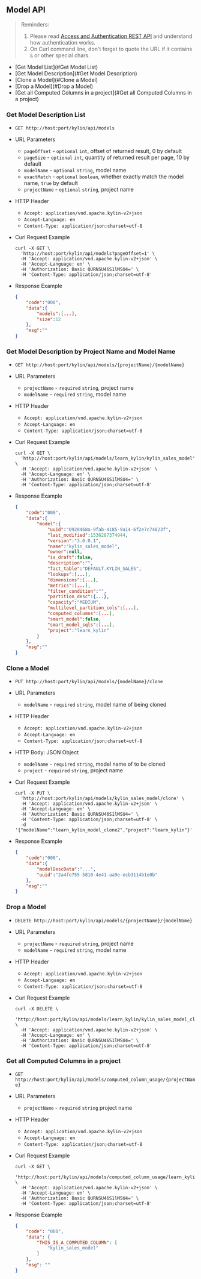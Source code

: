 ## Model API

> Reminders:
>
> 1. Please read [Access and Authentication REST API](authentication.en.md) and understand how authentication works.
> 2. On Curl command line, don't forget to quote the URL if it contains `&` or other special chars.



* [Get Model List](#Get Model List)
* [Get Model Description](#Get Model Description)
* [Clone a Model](#Clone a Model)
* [Drop a Model](#Drop a Model)
* [Get all Computed Columns in a project](#Get all Computed Columns in a project)



### Get Model Description List

- `GET http://host:port/kylin/api/models`

- URL Parameters
  - `pageOffset` - `optional` `int`, offset of returned result, 0 by default
  - `pageSize` - `optional` `int`, quantity of returned result per page, 10 by default
  - `modelName` - `optional` `string`, model name
  - `exactMatch` - `optional` `boolean`, whether exactly match the model name,  `true` by default
  - `projectName` - `optional` `string`,  project name

- HTTP Header
  - `Accept: application/vnd.apache.kylin-v2+json`
  - `Accept-Language: en`
  - `Content-Type: application/json;charset=utf-8`

- Curl Request Example

  ```shell
  curl -X GET \
    'http://host:port/kylin/api/models?pageOffset=1' \
    -H 'Accept: application/vnd.apache.kylin-v2+json' \
    -H 'Accept-Language: en' \
    -H 'Authorization: Basic QURNSU46S1lMSU4=' \
    -H 'Content-Type: application/json;charset=utf-8'
  ```

- Response Example

  ```JSON
  {
      "code":"000",
      "data":{
          "models":[...],
          "size":12
      },
      "msg":""
  }
  ```



### Get Model Description by Project Name and Model Name

- `GET http://host:port/kylin/api/models/{projectName}/{modelName}`

- URL Parameters
  - `projectName` - `required` `string`, project name
  - `modelName` - `required` `string`, model name

- HTTP Header
  - `Accept: application/vnd.apache.kylin-v2+json`
  - `Accept-Language: en`
  - `Content-Type: application/json;charset=utf-8`

- Curl Request Example

  ```shell
  curl -X GET \
    'http://host:port/kylin/api/models/learn_kylin/kylin_sales_model' \
    -H 'Accept: application/vnd.apache.kylin-v2+json' \
    -H 'Accept-Language: en' \
    -H 'Authorization: Basic QURNSU46S1lMSU4=' \
    -H 'Content-Type: application/json;charset=utf-8'
  ```

- Response Example

  ```JSON
  {
      "code":"000",
      "data":{
          "model":{
              "uuid":"0928468a-9fab-4185-9a14-6f2e7c74823f",
              "last_modified":1536287374944,
              "version":"3.0.0.1",
              "name":"kylin_sales_model",
              "owner":null,
              "is_draft":false,
              "description":"",
              "fact_table":"DEFAULT.KYLIN_SALES",
              "lookups":[...],
              "dimensions":[...],
              "metrics":[...],
              "filter_condition":"",
              "partition_desc":{...},
              "capacity":"MEDIUM",
              "multilevel_partition_cols":[...],
              "computed_columns":[...],
              "smart_model":false,
              "smart_model_sqls":[...],
              "project":"learn_kylin"
          }
      },
      "msg":""
  }
  ```



### Clone a Model

- `PUT http://host:port/kylin/api/models/{modelName}/clone`

- URL Parameters
  - `modelName` - `required` `string`, model name of being cloned

- HTTP Header
  - `Accept: application/vnd.apache.kylin-v2+json`
  - `Accept-Language: en`
  - `Content-Type: application/json;charset=utf-8`

- HTTP Body: JSON Object
  - `modelName` - `required` `string`, model name of to be cloned
  - `project` - `required` `string`, project name 

- Curl Request Example

  ```shell
  curl -X PUT \
    'http://host:port/kylin/api/models/kylin_sales_model/clone' \
    -H 'Accept: application/vnd.apache.kylin-v2+json' \
    -H 'Accept-Language: en' \
    -H 'Authorization: Basic QURNSU46S1lMSU4=' \
    -H 'Content-Type: application/json;charset=utf-8' \
    -d '{"modelName":"learn_kylin_model_clone2","project":"learn_kylin"}'
  ```

- Response Example

  ```JSON
  {
      "code":"000",
      "data":{
          "modelDescData":"...",
          "uuid":"2a4fe755-5810-4e41-aa9e-ecb3114b1e0b"
      },
      "msg":""
  }
  ```



### Drop a Model

- `DELETE http://host:port/kylin/api/models/{projectName}/{modelName}`

- URL Parameters
  - `projectName` - `required` `string`,  project name
  - `modelName` - `required` `string`, model name
	
- HTTP Header
  - `Accept: application/vnd.apache.kylin-v2+json`
  - `Accept-Language: en`
  - `Content-Type: application/json;charset=utf-8`

- Curl Request Example

  ```shell
  curl -X DELETE \
    'http://host:port/kylin/api/models/learn_kylin/kylin_sales_model_clone' \
    -H 'Accept: application/vnd.apache.kylin-v2+json' \
    -H 'Accept-Language: en' \
    -H 'Authorization: Basic QURNSU46S1lMSU4=' \
    -H 'Content-Type: application/json;charset=utf-8'
  ```



### Get all Computed Columns in a project

- `GET http://host:port/kylin/api/models/computed_column_usage/{projectName}`

- URL Parameters	

  - `projectName` - `required` `string` project name

- HTTP Header
  - `Accept: application/vnd.apache.kylin-v2+json`
  - `Accept-Language: en`
  - `Content-Type: application/json;charset=utf-8`

- Curl Request Example

  ```shell
  curl -X GET \
    'http://host:port/kylin/api/models/computed_column_usage/learn_kylin' \
    -H 'Accept: application/vnd.apache.kylin-v2+json' \
    -H 'Accept-Language: en' \
    -H 'Authorization: Basic QURNSU46S1lMSU4=' \
    -H 'Content-Type: application/json;charset=utf-8'
  ```

- Response Example

  ```JSON
  {
      "code": "000",
      "data": {
          "THIS_IS_A_COMPUTED_COLUMN": [
              "kylin_sales_model"
          ]
      },
      "msg": ""
  }
  ```
